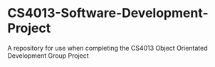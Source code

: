 # CS4013-Software-Development-Project
A repository for use when completing the CS4013 Object Orientated Development Group Project
